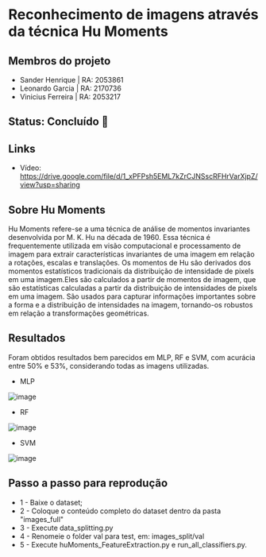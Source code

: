 # Reconhecimento de imagens através da técnica Hu Moments

## Membros do projeto

*  Sander Henrique | RA: 2053861
*  Leonardo Garcia | RA: 2170736
*  Vinicius Ferreira | RA: 2053217

## Status: Concluído 🔨

## Links

* Vídeo: https://drive.google.com/file/d/1_xPFPsh5EML7kZrCJNSscRFHrVarXjpZ/view?usp=sharing

## Sobre Hu Moments

Hu Moments refere-se a uma técnica de análise de momentos invariantes desenvolvida por M. K. Hu na década de 1960. Essa técnica é frequentemente utilizada em visão computacional e processamento de imagem para extrair características invariantes de uma imagem em relação a rotações, escalas e translações. Os momentos de Hu são derivados dos momentos estatísticos tradicionais da distribuição de intensidade de pixels em uma imagem.Eles são calculados a partir de momentos de imagem, que são estatísticas calculadas a partir da distribuição de intensidades de pixels em uma imagem. São usados para capturar informações importantes sobre a forma e a distribuição de intensidades na imagem, tornando-os robustos em relação a transformações geométricas.

## Resultados

Foram obtidos resultados bem parecidos em MLP, RF e SVM, com acurácia entre 50% e 53%, considerando todas as imagens utilizadas.

* MLP

![image](https://github.com/leogaarciaaa/ES48D/assets/37093580/c368768d-469e-4bcb-a1fe-89761e2bb3e9)

  
* RF

![image](https://github.com/leogaarciaaa/ES48D/assets/37093580/0aee76bc-c084-43d5-ae1b-0969839ce4b8)

  
* SVM

![image](https://github.com/leogaarciaaa/ES48D/assets/37093580/a0cac3a5-c80d-4df8-a149-2e93a0fd7338)



## Passo a passo para reprodução

  * 1 - Baixe o dataset;
  * 2 - Coloque o conteúdo completo do dataset dentro da pasta "images_full"
  * 3 - Execute data_splitting.py
  * 4 - Renomeie o folder val para test, em: images_split/val
  * 5 - Execute huMoments_FeatureExtraction.py e run_all_classifiers.py.


